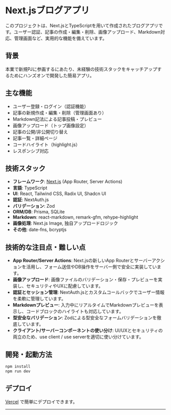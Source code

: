 # Next.jsブログアプリ

このプロジェクトは、Next.jsとTypeScriptを用いて作成されたブログアプリです。ユーザー認証、記事の作成・編集・削除、画像アップロード、Markdown対応、管理画面など、実用的な機能を備えています。

## 背景

本業で新規PJに参画するにあたり、未経験の技術スタックをキャッチアップするためにハンズオンで開発した簡易アプリ。

## 主な機能

- ユーザー登録・ログイン（認証機能）
- 記事の新規作成・編集・削除（管理画面あり）
- Markdown記法による記事投稿・プレビュー
- 画像アップロード（トップ画像設定）
- 記事の公開/非公開切り替え
- 記事一覧・詳細ページ
- コードハイライト（highlight.js）
- レスポンシブ対応

## 技術スタック

- **フレームワーク**: [Next.js](https://nextjs.org) (App Router, Server Actions)
- **言語**: TypeScript
- **UI**: React, Tailwind CSS, Radix UI, Shadcn UI
- **認証**: NextAuth.js
- **バリデーション**: Zod
- **ORM/DB**: Prisma, SQLite
- **Markdown**: react-markdown, remark-gfm, rehype-highlight
- **画像処理**: Next.js Image, 独自アップロードロジック
- **その他**: date-fns, bcryptjs

## 技術的な注目点・難しい点

- **App Router/Server Actions**: Next.jsの新しいApp Routerとサーバーアクションを活用し、フォーム送信やDB操作をサーバー側で安全に実装しています。
- **画像アップロード**: 画像ファイルのバリデーション・保存・プレビューを実装し、セキュリティやUXに配慮しています。
- **認証とセッション管理**: NextAuth.jsとカスタムコールバックでユーザー情報を柔軟に管理しています。
- **Markdownプレビュー**: 入力中にリアルタイムでMarkdownプレビューを表示し、コードブロックのハイライトも対応しています。
- **型安全なバリデーション**: Zodによる型安全なフォームバリデーションを徹底しています。
- **クライアント/サーバーコンポーネントの使い分け**: UI/UXとセキュリティの両立のため、use client / use serverを適切に使い分けています。

## 開発・起動方法

```bash
npm install
npm run dev
```

## デプロイ

[Vercel](https://vercel.com/) で簡単にデプロイできます。

---

